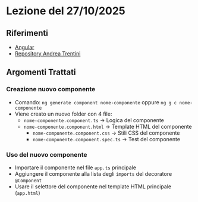 # Lezione del 27/10/2025

## Riferimenti
- [Angular](https://angular.dev/)
- [Repository Andrea Trentini](https://github.com/andreatrentini/Corso-Angular-4Ci-2025-2026)

## Argomenti Trattati


### Creazione nuovo componente
- Comando: `ng generate component nome-componente` oppure `ng g c nome-componente`
- Viene creato un nuovo folder con 4 file:
  - `nome-componente.component.ts` -> Logica del componente
  - `nome-componente.component.html` -> Template HTML del componente
    - `nome-componente.component.css` -> Stili CSS del componente
    - `nome-componente.component.spec.ts` -> Test del componente

### Uso del nuovo componente
- Importare il componente nel file `app.ts` principale
- Aggiungere il componente alla lista degli `imports` del decoratore `@Component`
- Usare il selettore del componente nel template HTML principale (`app.html`)

